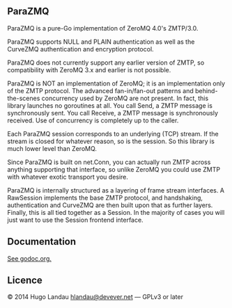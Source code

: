 ParaZMQ
-------

ParaZMQ is a pure-Go implementation of ZeroMQ 4.0's ZMTP/3.0.

ParaZMQ supports NULL and PLAIN authentication as well as the CurveZMQ authentication and encryption protocol.

ParaZMQ does not currently support any earlier version of ZMTP, so compatibility with ZeroMQ 3.x and earlier is not possible.

ParaZMQ is NOT an implementation of ZeroMQ; it is an implementation only of the ZMTP protocol. The advanced fan-in/fan-out patterns and behind-the-scenes concurrency used by ZeroMQ are not present. In fact, this library launches no goroutines at all. You call Send, a ZMTP message is synchronously sent. You call Receive, a ZMTP message is synchronously received. Use of concurrency is completely up to the caller.

Each ParaZMQ session corresponds to an underlying (TCP) stream. If the stream is closed for whatever reason, so is the session. So this library is much lower level than ZeroMQ.

Since ParaZMQ is built on net.Conn, you can actually run ZMTP across anything supporting that interface, so unlike ZeroMQ you could use ZMTP with whatever exotic transport you desire.

ParaZMQ is internally structured as a layering of frame stream interfaces. A RawSession implements the base ZMTP protocol, and handshaking, authentication and CurveZMQ are then built upon that as further layers. Finally, this is all tied together as a Session. In the majority of cases you will just want to use the Session frontend interface.

Documentation
-------------

[See godoc.org.](http://godoc.org/github.com/hlandau/parazmq)

Licence
-------
© 2014 Hugo Landau <hlandau@devever.net> — GPLv3 or later
